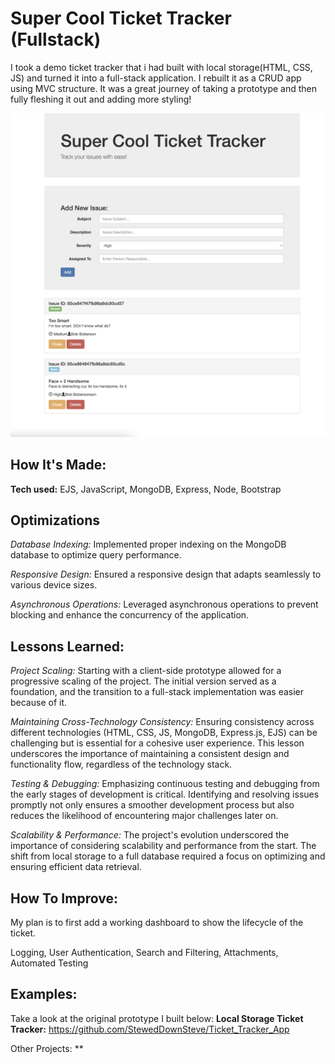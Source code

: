 # Super Cool Ticket Tracker (Fullstack)
I took a demo ticket tracker that i had built with local storage(HTML, CSS, JS) and turned it into a full-stack application. I rebuilt it as a CRUD app using MVC structure. It was a great journey of taking a prototype and then fully fleshing it out and adding more styling!



![photo](https://github.com/StewedDownSteve/TicketTrackerFullStack/blob/main/TicketTrackFT_Img.png)

## How It's Made:

**Tech used:** EJS, JavaScript, MongoDB, Express, Node, Bootstrap


## Optimizations
*Database Indexing:* Implemented proper indexing on the MongoDB database to optimize query performance. 

*Responsive Design:* Ensured a responsive design that adapts seamlessly to various device sizes.

*Asynchronous Operations:* Leveraged asynchronous operations to prevent blocking and enhance the concurrency of the application.

## Lessons Learned:
*Project Scaling:* Starting with a client-side prototype allowed for a progressive scaling of the project. The initial version served as a foundation, and the transition to a full-stack implementation was easier because of it.

*Maintaining Cross-Technology Consistency:* Ensuring consistency across different technologies (HTML, CSS, JS, MongoDB, Express.js, EJS) can be challenging but is essential for a cohesive user experience. This lesson underscores the importance of maintaining a consistent design and functionality flow, regardless of the technology stack.

*Testing & Debugging:* Emphasizing continuous testing and debugging from the early stages of development is critical. Identifying and resolving issues promptly not only ensures a smoother development process but also reduces the likelihood of encountering major challenges later on.

*Scalability & Performance:* The project's evolution underscored the importance of considering scalability and performance from the start. The shift from local storage to a full database required a  focus on optimizing and ensuring efficient data retrieval.

## How To Improve:
My plan is to first add a working dashboard to show the lifecycle of the ticket. 

Logging, User Authentication, Search and Filtering, Attachments, Automated Testing

## Examples:
Take a look at the original prototype I built below:
**Local Storage Ticket Tracker:** https://github.com/StewedDownSteve/Ticket_Tracker_App

Other Projects:
**
